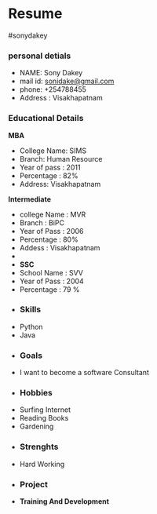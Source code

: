# Resume
#sonydakey
### personal detials
- NAME: Sony Dakey<br>
- mail id: sonidake@gmail.com<br>
- phone: +254788455<br>
- Address : Visakhapatnam <br>
### Educational Details
**MBA** <br>
- College Name: SIMS<br>
- Branch: Human Resource<br>
- Year of pass : 2011
- Percentage : 82%<br>
- Address: Visakhapatnam<br>  

**Intermediate**
- college Name : MVR<br>
- Branch : BiPC<br>
- Year of Pass : 2006<br>
- Percentage : 80%<br>
- Addess : Visakhapatnam<br>
- 
- **SSC**
- School Name : SVV <br>
- Year of Pass : 2004<br>
- Percentage : 79 %<br>
- ### **Skills**
- Python <br>
- Java<br>
- ### **Goals**
- I want to become a software Consultant<br>
- ### **Hobbies**
- Surfing Internet<br>
- Reading Books<br>
- Gardening<br>
- ### **Strenghts**
- Hard Working<br>
- ### **Project**
- **Training And Development**
